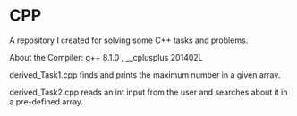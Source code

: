 # CPP
A repository I created for solving some C++ tasks and problems.

About the Compiler:
g++ 8.1.0 , __cplusplus 201402L

derived_Task1.cpp finds and prints the maximum number in a given array.

derived_Task2.cpp reads an int input from the user and searches about it in a pre-defined array.
